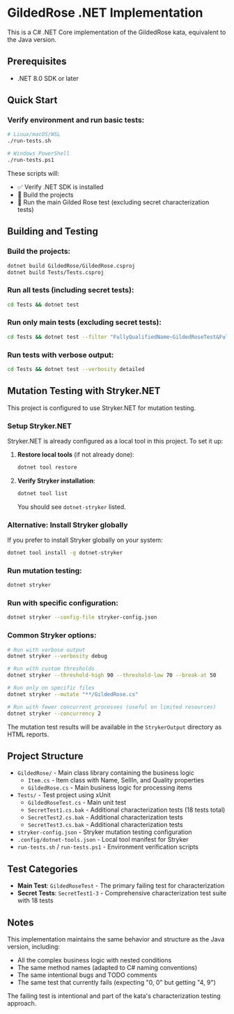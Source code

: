 # GildedRose .NET Implementation

This is a C# .NET Core implementation of the GildedRose kata, equivalent to the Java version.

## Prerequisites

- .NET 8.0 SDK or later

## Quick Start

### Verify environment and run basic tests:
```bash
# Linux/macOS/WSL
./run-tests.sh

# Windows PowerShell
./run-tests.ps1
```

These scripts will:
- ✅ Verify .NET SDK is installed
- 🔨 Build the projects
- 🧪 Run the main Gilded Rose test (excluding secret characterization tests)

## Building and Testing

### Build the projects:
```bash
dotnet build GildedRose/GildedRose.csproj
dotnet build Tests/Tests.csproj
```

### Run all tests (including secret tests):
```bash
cd Tests && dotnet test
```

### Run only main tests (excluding secret tests):
```bash
cd Tests && dotnet test --filter "FullyQualifiedName~GildedRoseTest&FullyQualifiedName!~Secret"
```

### Run tests with verbose output:
```bash
cd Tests && dotnet test --verbosity detailed
```

## Mutation Testing with Stryker.NET

This project is configured to use Stryker.NET for mutation testing.

### Setup Stryker.NET

Stryker.NET is already configured as a local tool in this project. To set it up:

1. **Restore local tools** (if not already done):
   ```bash
   dotnet tool restore
   ```

2. **Verify Stryker installation**:
   ```bash
   dotnet tool list
   ```
   You should see `dotnet-stryker` listed.

### Alternative: Install Stryker globally
If you prefer to install Stryker globally on your system:
```bash
dotnet tool install -g dotnet-stryker
```

### Run mutation testing:
```bash
dotnet stryker
```

### Run with specific configuration:
```bash
dotnet stryker --config-file stryker-config.json
```

### Common Stryker options:
```bash
# Run with verbose output
dotnet stryker --verbosity debug

# Run with custom thresholds
dotnet stryker --threshold-high 90 --threshold-low 70 --break-at 50

# Run only on specific files
dotnet stryker --mutate "**/GildedRose.cs"

# Run with fewer concurrent processes (useful on limited resources)
dotnet stryker --concurrency 2
```

The mutation test results will be available in the `StrykerOutput` directory as HTML reports.

## Project Structure

- `GildedRose/` - Main class library containing the business logic
  - `Item.cs` - Item class with Name, SellIn, and Quality properties
  - `GildedRose.cs` - Main business logic for processing items
- `Tests/` - Test project using xUnit
  - `GildedRoseTest.cs` - Main unit test
  - `SecretTest1.cs.bak` - Additional characterization tests (18 tests total)
  - `SecretTest2.cs.bak` - Additional characterization tests  
  - `SecretTest3.cs.bak` - Additional characterization tests
- `stryker-config.json` - Stryker mutation testing configuration
- `.config/dotnet-tools.json` - Local tool manifest for Stryker
- `run-tests.sh` / `run-tests.ps1` - Environment verification scripts

## Test Categories

- **Main Test**: `GildedRoseTest` - The primary failing test for characterization
- **Secret Tests**: `SecretTest1-3` - Comprehensive characterization test suite with 18 tests

## Notes

This implementation maintains the same behavior and structure as the Java version, including:
- All the complex business logic with nested conditions
- The same method names (adapted to C# naming conventions)
- The same intentional bugs and TODO comments
- The same test that currently fails (expecting "0, 0" but getting "4, 9")

The failing test is intentional and part of the kata's characterization testing approach.
